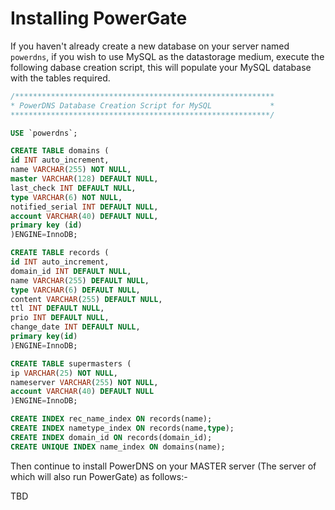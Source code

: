 Installing PowerGate
====================

If you haven't already create a new database on your server named ```powerdns```, if you wish to use MySQL as the datastorage medium, execute the following dabase creation script, this will populate your MySQL database with the tables required.

```sql
/**********************************************************
* PowerDNS Database Creation Script for MySQL             *
**********************************************************/

USE `powerdns`;

CREATE TABLE domains (
id INT auto_increment,
name VARCHAR(255) NOT NULL,
master VARCHAR(128) DEFAULT NULL,
last_check INT DEFAULT NULL,
type VARCHAR(6) NOT NULL,
notified_serial INT DEFAULT NULL,
account VARCHAR(40) DEFAULT NULL,
primary key (id)
)ENGINE=InnoDB;

CREATE TABLE records (
id INT auto_increment,
domain_id INT DEFAULT NULL,
name VARCHAR(255) DEFAULT NULL,
type VARCHAR(6) DEFAULT NULL,
content VARCHAR(255) DEFAULT NULL,
ttl INT DEFAULT NULL,
prio INT DEFAULT NULL,
change_date INT DEFAULT NULL,
primary key(id)
)ENGINE=InnoDB;

CREATE TABLE supermasters (
ip VARCHAR(25) NOT NULL,
nameserver VARCHAR(255) NOT NULL,
account VARCHAR(40) DEFAULT NULL
)ENGINE=InnoDB;

CREATE INDEX rec_name_index ON records(name);
CREATE INDEX nametype_index ON records(name,type);
CREATE INDEX domain_id ON records(domain_id);
CREATE UNIQUE INDEX name_index ON domains(name);
```

Then continue to install PowerDNS on your MASTER server (The server of which will also run PowerGate) as follows:-

TBD